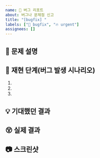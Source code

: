 ```yaml
---
name: 🐞 버그 리포트
about: 버그나 문제점 신고
title: "[bugfix] "
labels: ["🐞 bugfix", "🔥 urgent"]
assignees: []
---
```


## 🐞 문제 설명
<!-- 어떤 문제가 발생했는지 간단히 설명 -->

## 🔄 재현 단계(버그 발생 시나리오)
1. 
2. 
3. 

## 💡 기대했던 결과
<!-- 원래 어떻게 동작해야 하는지 -->

## 😵 실제 결과
<!-- 실제로는 어떻게 동작했는지 -->

## 📷 스크린샷
<!-- 가능하면 스크린샷이나 에러 메시지 첨부 -->
